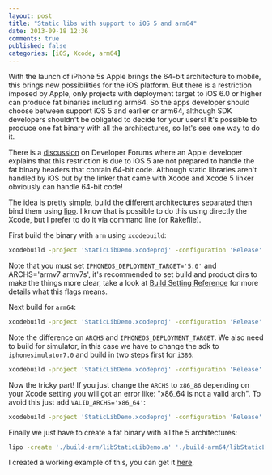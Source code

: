 ```yaml
---
layout: post
title: "Static libs with support to iOS 5 and arm64"
date: 2013-09-18 12:36
comments: true
published: false
categories: [iOS, Xcode, arm64]
---
```


With the launch of iPhone 5s Apple brings the 64-bit architecture to mobile, this brings new possibilities for the iOS platform. But there is a restriction imposed by Apple, only projects with deployment target to iOS 6.0 or higher can produce fat binaries including arm64. So the apps developer should choose between support iOS 5 and earlier or arm64, although SDK developers shouldn't be obligated to decide for your users! It's possible to produce one fat binary with all the architectures, so let's see one way to do it.

<!-- more -->

There is a [discussion](https://devforums.apple.com/message/887883#887883) on Developer Forums where an Apple developer explains that this restriction is due to iOS 5 are not prepared to handle the fat binary headers that contain 64-bit code. Although static libraries aren't handled by iOS but by the linker that came with Xcode and Xcode 5 linker obviously can handle 64-bit code!

The idea is pretty simple, build the different architectures separated then bind them using [lipo](https://developer.apple.com/library/mac/documentation/Darwin/Reference/ManPages/man1/lipo.1.html).
I know that is possible to do this using directly the Xcode, but I prefer to do it via command line (or Rakefile).

First build the binary with `arm` using `xcodebuild`:

``` bash Build arm
xcodebuild -project 'StaticLibDemo.xcodeproj' -configuration 'Release' -sdk 'iphoneos7.0' clean build ARCHS='armv7 armv7s' IPHONEOS_DEPLOYMENT_TARGET='5.0' TARGET_BUILD_DIR='./build-arm' BUILT_PRODUCTS_DIR='./build-arm'
```

Note that you must set `IPHONEOS_DEPLOYMENT_TARGET='5.0'` and ARCHS='armv7 armv7s', it's recommended to set build and product dirs to make the things more clear, take a look at [Build Setting Reference](https://developer.apple.com/library/ios/documentation/DeveloperTools/Reference/XcodeBuildSettingRef/1-Build_Setting_Reference/build_setting_ref.html) for more details what this flags means.

Next build for `arm64`:

``` bash Build arm64
xcodebuild -project 'StaticLibDemo.xcodeproj' -configuration 'Release' -sdk 'iphoneos7.0' clean build ARCHS='arm64' IPHONEOS_DEPLOYMENT_TARGET='6.0' TARGET_BUILD_DIR='./build-arm64' BUILT_PRODUCTS_DIR='./build-arm64'
```

Note the difference on `ARCHS` and `IPHONEOS_DEPLOYMENT_TARGET`. We also need to build for simulator, in this case we have to change the sdk to `iphonesimulator7.0` and build in two steps first for `i386`:

``` bash Build i386
xcodebuild -project 'StaticLibDemo.xcodeproj' -configuration 'Release' -sdk 'iphonesimulator7.0' clean build ARCHS='i386' IPHONEOS_DEPLOYMENT_TARGET='5.0' TARGET_BUILD_DIR='./build-i386' BUILT_PRODUCTS_DIR='./build-i386'
```

Now the tricky part! If you just change the `ARCHS` to `x86_86` depending on your Xcode setting you will got an error like: "x86_64 is not a valid arch". To avoid this just add `VALID_ARCHS='x86_64'`:

``` bash Build x86_64
xcodebuild -project 'StaticLibDemo.xcodeproj' -configuration 'Release' -sdk 'iphonesimulator7.0' clean build ARCHS='x86_64' VALID_ARCHS='x86_64' IPHONEOS_DEPLOYMENT_TARGET='6.0' TARGET_BUILD_DIR='./build-x86_64' BUILT_PRODUCTS_DIR='./build-x86_64'
```

Finally we just have to create a fat binary with all the 5 architectures:

``` bash Lipo
lipo -create './build-arm/libStaticLibDemo.a' './build-arm64/libStaticLibDemo.a' './build-i386/libStaticLibDemo.a' './build-x86_64/libStaticLibDemo.a' -output 'libStaticLibDemo.a'
```

I created a working example of this, you can get it [here](https://github.com/diogot/StaticLibDemo).
